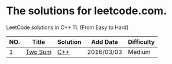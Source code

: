 The solutions for leetcode.com.
========================
LeetCode solutions in C++ 11. (From Easy to Hard)




|NO.|Title|Solution|Add Date|Difficulty|
|---|-----|--------|--------|----------|
|1|[Two Sum][1]|[C++](001_Two_Sum/solution.h)|2016/03/03|Medium|



[1]:https://leetcode.com/problems/two-sum/
